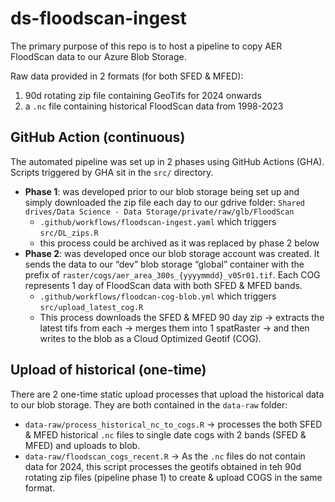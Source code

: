 
<!-- README.md is generated from README.Rmd. Please edit that file -->

# ds-floodscan-ingest

<!-- badges: start -->
<!-- badges: end -->

The primary purpose of this repo is to host a pipeline to copy AER
FloodScan data to our Azure Blob Storage.

Raw data provided in 2 formats (for both SFED & MFED):

1.  90d rotating zip file containing GeoTifs for 2024 onwards
2.  a `.nc` file containing historical FloodScan data from 1998-2023

## GitHub Action (continuous)

The automated pipeline was set up in 2 phases using GitHub Actions
(GHA). Scripts triggered by GHA sit in the `src/` directory.

- **Phase 1**: was developed prior to our blob storage being set up and
  simply downloaded the zip file each day to our gdrive folder:
  `Shared drives/Data Science - Data Storage/private/raw/glb/FloodScan`
  - `.github/workflows/floodscan-ingest.yaml` which triggers
    `src/DL_zips.R`
  - this process could be archived as it was replaced by phase 2 below
- **Phase 2**: was developed once our blob storage account was created.
  It sends the data to our “dev” blob storage “global” container with
  the prefix of `raster/cogs/aer_area_300s_{yyyymmdd}_v05r01.tif`. Each
  COG represents 1 day of FloodScan data with both SFED & MFED bands.
  - `.github/workflows/floodcan-cog-blob.yml` which triggers
    `src/upload_latest_cog.R`
  - This process downloads the SFED & MFED 90 day zip -\> extracts the
    latest tifs from each -\> merges them into 1 spatRaster -\> and then
    writes to the blob as a Cloud Optimized Geotif (COG).

## Upload of historical (one-time)

There are 2 one-time static upload processes that upload the historical
data to our blob storage. They are both contained in the `data-raw`
folder:

- `data-raw/process_historical_nc_to_cogs.R` -\> processes the both SFED
  & MFED historical `.nc` files to single date cogs with 2 bands (SFED &
  MFED) and uploads to blob.
- `data-raw/floodscan_cogs_recent.R` -\> As the `.nc` files do not
  contain data for 2024, this script processes the geotifs obtained in
  teh 90d rotating zip files (pipeline phase 1) to create & upload COGS
  in the same format.
